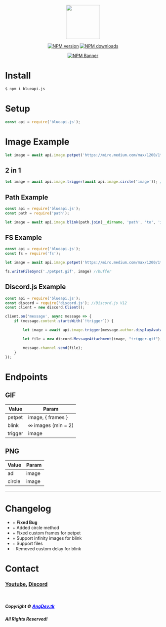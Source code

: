 <div align="center">

  <p>
    <a href="https://docs.angdev.tk"><img src="https://cdn.discordapp.com/attachments/805407285659959356/813094999444684870/blueapi.png" width="110"></a>
  </p>

  <p>
    <a href="https://www.npmjs.com/package/blueapi.js"><img src="https://img.shields.io/npm/v/blueapi.js.svg?maxAge=3600" alt="NPM version" /></a>
    <a href="https://www.npmjs.com/package/blueapi.js"><img src="https://img.shields.io/npm/dt/blueapi.js?maxAge=3600" alt="NPM downloads" /></a>
  </p>

  <p>
    <a href="https://www.npmjs.com/package/blueapi.js"><img src="https://nodei.co/npm/blueapi.js.png?downloads=true&stars=true" alt="NPM Banner"></a>
  </p>
</div>

# Install
```sh
$ npm i blueapi.js
```

# Setup
```js
const api = require('blueapi.js');
```

# Image Example
```js
let image = await api.image.petpet('https://miro.medium.com/max/1200/1*mk1-6aYaf_Bes1E3Imhc0A.jpeg'); //Default frames = 40
```
## 2 in 1 
```js
let image = await api.image.trigger(await api.image.circle('image')); //trigger but circle
```
## Path Example
```js
const api = require('blueapi.js');
const path = require('path');

let image = await api.image.blink(path.join(__dirname, 'path', 'to', 'image.png'), path.join(__dirname, 'path', 'to', 'image2.png'), path.join(__dirname, 'path', 'to', 'image3.png')); //∞ (infinity) images support
```
## FS Example
```js
const api = require('blueapi.js');
const fs = require('fs');

let image = await api.image.petpet('https://miro.medium.com/max/1200/1*mk1-6aYaf_Bes1E3Imhc0A.jpeg', { frames: 40 }); //Default frames = 40

fs.writeFileSync('./petpet.gif', image) //buffer
```
## Discord.js Example
```js
const api = require('blueapi.js');
const discord = require('discord.js'); //Discord.js V12
const client = new discord.Client();

client.on('message', async message => {
    if (message.content.startsWith(`!trigger`)) {

        let image = await api.image.trigger(message.author.displayAvatarURL({ dynamic: false, format: 'png' }));

        let file = new discord.MessageAttachment(image, "trigger.gif");

        message.channel.send(file);
    }
});
```

# Endpoints

## GIF

|Value|Param|
|-|-|
|petpet|image, { frames }|
|blink|∞ images (min = 2)|
|trigger|image|

## PNG

|Value|Param|
|-|-|
|ad|image|
|circle|image|

<hr>

# Changelog
- \+ **Fixed Bug**
- \+ Added circle method
- \+ Fixed custom frames for petpet
- \+ Support infinity images for blink
- \+ Support files
- \- Removed custom delay for blink

# Contact

### [Youtube](https://www.youtube.com/channel/UCxxK71QFN4_PrBhCFmH2Jmw), [Discord](https://discord.gg/5JtyYqW)

<br>

<div>
<h5>Copyright © <a style="color: #0000ff" href="https://angdev.tk" title="AngDev.tk">AngDev.tk</a></h5>
<h5>All Rights Reserved!</h5>
</div>